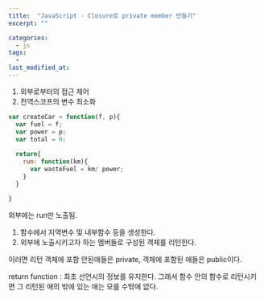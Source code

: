 ```yaml
---
title:  "JavaScript - Closure로 private member 만들기"
excerpt: ""

categories:
  - js
tags:
  -
last_modified_at: 
---
```


1. 외부로부터의 접근 제어
2. 전역스코프의 변수 최소화

```js
var createCar = function(f, p){
  var fuel = f;
  var power = p;
  var total = 0;
  
  return{
    run: function(km){
      var wasteFuel = km/ power;
    }
  }

}
```

외부에는 run만 노출됨.

1. 함수에서 지역변수 및 내부함수 등을 생성한다.
2. 외부에 노출시키고자 하는 멤버들로 구성된 객체를 리턴한다.

이러면 리턴 객체에 포함 안된애들은 private, 객체에 포함된 애들은 public이다.

return function : 최초 선언시의 정보를 유지한다. 그래서 함수 안의 함수로 리턴시키면 그 리턴된 애의 밖에 있는 애는 모를 수밖에 없다.
